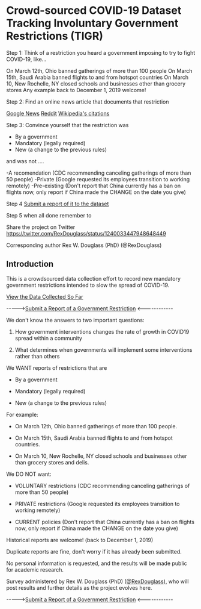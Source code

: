 # Crowd-sourced COVID-19 Dataset Tracking Involuntary Government Restrictions (TIGR)

Step 1: Think of a restriction you heard a government imposing to try to fight COVID-19, like...

On March 12th, Ohio banned gatherings of more than 100 people
On March 15th, Saudi Arabia banned flights to and from hotspot countries
On March 10, New Rochelle, NY closed schools and businesses other than grocery stores
Any example back to December 1, 2019 welcome!

Step 2: Find an online news article that documents that restriction

[Google News](https://news.google.com/search?q=covid&hl=en-US)
[Reddit](https://www.reddit.com/r/Coronavirus/)
[Wikipedia's citations](https://en.wikipedia.org/wiki/2019%E2%80%9320_coronavirus_pandemic)

Step 3: Convince yourself that the restriction was
- By a government
- Mandatory (legally required)
- New (a change to the previous rules)

and was not ....

-A recomendation  (CDC recommending canceling gatherings of more than 50 people)
-Private  (Google requested its employees transition to working remotely)
-Pre-existing  (Don't report that China currently has a ban on flights now, only report if China made the CHANGE on the date you give)


Step 4 [Submit a report of it to the dataset](https://forms.gle/ESytGHMzUTvNf6RJA)

Step 5 when all done remember to

Share the project on Twitter https://twitter.com/RexDouglass/status/1240033447948648449

Corresponding author Rex W. Douglass (PhD) (@RexDouglass) 


## Introduction 

This is a crowdsourced data collection effort to record new mandatory government restrictions intended to slow the spread of COVID-19. 

[View the Data Collected So Far](https://rexdouglass.github.io/TIGR/TIGR_landing_page.nb.html)

----->[Submit a Report of a Government Restriction](https://forms.gle/ESytGHMzUTvNf6RJA) <------------

We don't know the answers to two important questions:

1) How government interventions changes the rate of growth in COVID19 spread within a community

2) What determines when governments will implement some interventions rather than others

We WANT reports of restrictions that are

* By a government

* Mandatory (legally required)

* New (a change to the previous rules)

For example:

* On March 12th, Ohio banned gatherings of more than 100 people.

* On March 15th, Saudi Arabia banned flights to and from hotspot countries.

* On March 10, New Rochelle, NY closed schools and businesses other than grocery stores and delis.

We DO NOT want:

* VOLUNTARY restrictions (CDC recommending canceling gatherings of more than 50 people)

* PRIVATE restrictions (Google requested its employees transition to working remotely)

* CURRENT policies (Don't report that China currently has a ban on flights now, only report if China made the CHANGE on the date you give)


Historical reports are welcome! (back to December 1, 2019)

Duplicate reports are fine, don't worry if it has already been submitted.

No personal information is requested, and the results will be made public for academic research.

Survey administered by Rex W. Douglass (PhD) ([@RexDouglass](https://twitter.com/RexDouglass/status/1240033447948648449)), who will post results and further details as the project evolves  here. 

----->[Submit a Report of a Government Restriction](https://forms.gle/ESytGHMzUTvNf6RJA) <------------

